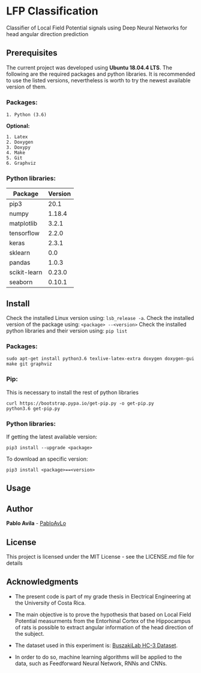 # LFP Classification
Classifier of Local Field Potential signals using Deep Neural Networks for head angular direction prediction 

## Prerequisites
The current project was developed using **Ubuntu 18.04.4 LTS**.
The following are the required packages and python libraries.
It is recommended to use the listed versions, nevertheless is worth to try the newest available version of them.

### Packages:
```
1. Python (3.6) 
```

**Optional:**
```
1. Latex
2. Doxygen
3. Doxypy
4. Make
5. Git
6. Graphviz
```

### Python libraries:
Package | Version
------- | --------
pip3 | 20.1
numpy | 1.18.4
matplotlib | 3.2.1 
tensorflow | 2.2.0
keras | 2.3.1
sklearn | 0.0
pandas | 1.0.3
scikit-learn | 0.23.0
seaborn | 0.10.1


## Install

Check the installed Linux version using: `lsb_release -a`.
Check the installed version of the package using: `<package> --<version>`
Check the installed python libraries and their version using: `pip list`

### Packages:
```
sudo apt-get install python3.6 texlive-latex-extra doxygen doxygen-gui make git graphviz
```

### Pip:

This is necessary to install the rest of python libraries

```
curl https://bootstrap.pypa.io/get-pip.py -o get-pip.py
python3.6 get-pip.py
```

### Python libraries:

If getting the latest available version:
```
pip3 install --upgrade <package>
```

To download an specific version:
```
pip3 install <package>==<version>
```
 
## Usage


## Author
**Pablo Avila** - [PabloAvLo](https://github.com/PabloAvLo)

## License
This project is licensed under the MIT License - see the LICENSE.md file for details

## Acknowledgments

* The present code is part of my grade thesis in Electrical Engineering at the University of Costa Rica.

* The main objective is to prove the hypothesis that based on Local Field Potential measurments from the Entorhinal Cortex of the Hippocampus of rats is possible to extract angular information of the head direction of the subject. 

* The dataset used in this experiment is: [BuszakiLab HC-3 Dataset](https://crcns.org/data-sets/hc/hc-3/about-hc-3/?searchterm=LFP).

* In order to do so, machine learning algorithms will be applied to the data, such as Feedforward Neural Network, RNNs and CNNs.
